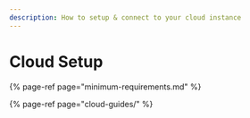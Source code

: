 ```yaml
---
description: How to setup & connect to your cloud instance
---
```


# Cloud Setup

{% page-ref page="minimum-requirements.md" %}

{% page-ref page="cloud-guides/" %}



